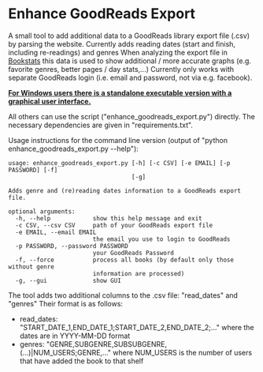 # Enhance GoodReads Export

A small tool to add additional data to a GoodReads library export file (.csv) by parsing the website.
Currently adds reading dates (start and finish, including re-readings) and genres
When analyzing the export file in [Bookstats](https://almoturg.com/bookstats/) this data is used to show
additional / more accurate graphs (e.g. favorite genres, better pages / day stats,...)
Currently only works with separate GoodReads login (i.e. email and password, not via e.g. facebook).

**[For Windows users there is a standalone executable version with a graphical user interface.](https://github.com/PaulKlinger/Enhance-GoodReads-Export/releases/download/v0.1/enhance_goodreads_export.exe)**

All others can use the script ("enhance_goodreads_export.py") directly. The necessary dependencies are given in
"requirements.txt".

Usage instructions for the command line version (output of "python enhance_goodreads_export.py --help"):

```commandline
usage: enhance_goodreads_export.py [-h] [-c CSV] [-e EMAIL] [-p PASSWORD] [-f]
                                   [-g]

Adds genre and (re)reading dates information to a GoodReads export file.

optional arguments:
  -h, --help            show this help message and exit
  -c CSV, --csv CSV     path of your GoodReads export file
  -e EMAIL, --email EMAIL
                        the email you use to login to GoodReads
  -p PASSWORD, --password PASSWORD
                        your GoodReads Password
  -f, --force           process all books (by default only those without genre
                        information are processed)
  -g, --gui             show GUI
```

The tool adds two additional columns to the .csv file: "read_dates" and "genres"
Their format is as follows:

* read_dates: "START_DATE_1,END_DATE_1;START_DATE_2,END_DATE_2;..." where the dates are in YYYY-MM-DD format
* genres: "GENRE,SUBGENRE,SUBSUBGENRE,(...)|NUM_USERS;GENRE,..." where NUM_USERS is the number of users that have
added the book to that shelf